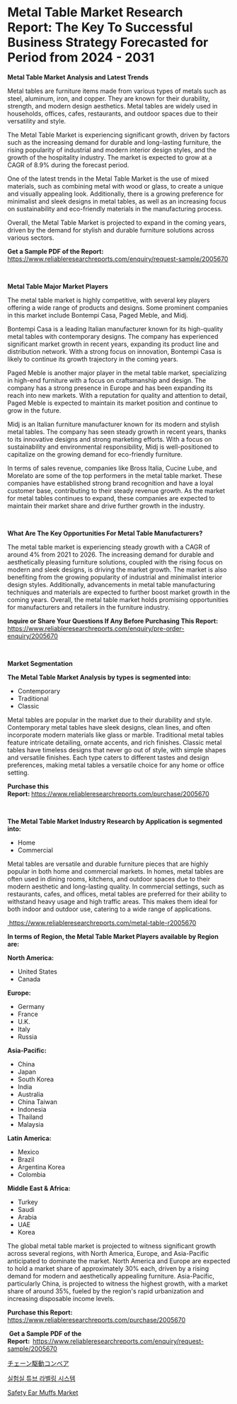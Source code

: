 <p><h1>Metal Table Market Research Report: The Key To Successful Business Strategy Forecasted for Period from 2024 - 2031</h1></p><p><strong>Metal Table Market Analysis and Latest Trends</strong></p>
<p><p>Metal tables are furniture items made from various types of metals such as steel, aluminum, iron, and copper. They are known for their durability, strength, and modern design aesthetics. Metal tables are widely used in households, offices, cafes, restaurants, and outdoor spaces due to their versatility and style.</p><p>The Metal Table Market is experiencing significant growth, driven by factors such as the increasing demand for durable and long-lasting furniture, the rising popularity of industrial and modern interior design styles, and the growth of the hospitality industry. The market is expected to grow at a CAGR of 8.9% during the forecast period.</p><p>One of the latest trends in the Metal Table Market is the use of mixed materials, such as combining metal with wood or glass, to create a unique and visually appealing look. Additionally, there is a growing preference for minimalist and sleek designs in metal tables, as well as an increasing focus on sustainability and eco-friendly materials in the manufacturing process.</p><p>Overall, the Metal Table Market is projected to expand in the coming years, driven by the demand for stylish and durable furniture solutions across various sectors.</p></p>
<p><strong>Get a Sample PDF of the Report:&nbsp;</strong> <a href="https://www.reliableresearchreports.com/enquiry/request-sample/2005670">https://www.reliableresearchreports.com/enquiry/request-sample/2005670</a></p>
<p>&nbsp;</p>
<p><strong>Metal Table Major Market Players</strong></p>
<p><p>The metal table market is highly competitive, with several key players offering a wide range of products and designs. Some prominent companies in this market include Bontempi Casa, Paged Meble, and Midj. </p><p>Bontempi Casa is a leading Italian manufacturer known for its high-quality metal tables with contemporary designs. The company has experienced significant market growth in recent years, expanding its product line and distribution network. With a strong focus on innovation, Bontempi Casa is likely to continue its growth trajectory in the coming years.</p><p>Paged Meble is another major player in the metal table market, specializing in high-end furniture with a focus on craftsmanship and design. The company has a strong presence in Europe and has been expanding its reach into new markets. With a reputation for quality and attention to detail, Paged Meble is expected to maintain its market position and continue to grow in the future.</p><p>Midj is an Italian furniture manufacturer known for its modern and stylish metal tables. The company has seen steady growth in recent years, thanks to its innovative designs and strong marketing efforts. With a focus on sustainability and environmental responsibility, Midj is well-positioned to capitalize on the growing demand for eco-friendly furniture.</p><p>In terms of sales revenue, companies like Bross Italia, Cucine Lube, and Morelato are some of the top performers in the metal table market. These companies have established strong brand recognition and have a loyal customer base, contributing to their steady revenue growth. As the market for metal tables continues to expand, these companies are expected to maintain their market share and drive further growth in the industry.</p></p>
<p>&nbsp;</p>
<p><strong>What Are The Key Opportunities For Metal Table Manufacturers?</strong></p>
<p><p>The metal table market is experiencing steady growth with a CAGR of around 4% from 2021 to 2026. The increasing demand for durable and aesthetically pleasing furniture solutions, coupled with the rising focus on modern and sleek designs, is driving the market growth. The market is also benefiting from the growing popularity of industrial and minimalist interior design styles. Additionally, advancements in metal table manufacturing techniques and materials are expected to further boost market growth in the coming years. Overall, the metal table market holds promising opportunities for manufacturers and retailers in the furniture industry.</p></p>
<p><strong>Inquire or Share Your Questions If Any Before Purchasing This Report:</strong> <a href="https://www.reliableresearchreports.com/enquiry/pre-order-enquiry/2005670">https://www.reliableresearchreports.com/enquiry/pre-order-enquiry/2005670</a></p>
<p>&nbsp;</p>
<p><strong>Market Segmentation</strong></p>
<p><strong>The Metal Table Market Analysis by types is segmented into:</strong></p>
<p><ul><li>Contemporary</li><li>Traditional</li><li>Classic</li></ul></p>
<p><p>Metal tables are popular in the market due to their durability and style. Contemporary metal tables have sleek designs, clean lines, and often incorporate modern materials like glass or marble. Traditional metal tables feature intricate detailing, ornate accents, and rich finishes. Classic metal tables have timeless designs that never go out of style, with simple shapes and versatile finishes. Each type caters to different tastes and design preferences, making metal tables a versatile choice for any home or office setting.</p></p>
<p><strong>Purchase this Report:&nbsp;</strong><a href="https://www.reliableresearchreports.com/purchase/2005670">https://www.reliableresearchreports.com/purchase/2005670</a></p>
<p>&nbsp;</p>
<p><strong>The Metal Table Market Industry Research by Application is segmented into:</strong></p>
<p><ul><li>Home</li><li>Commercial</li></ul></p>
<p><p>Metal tables are versatile and durable furniture pieces that are highly popular in both home and commercial markets. In homes, metal tables are often used in dining rooms, kitchens, and outdoor spaces due to their modern aesthetic and long-lasting quality. In commercial settings, such as restaurants, cafes, and offices, metal tables are preferred for their ability to withstand heavy usage and high traffic areas. This makes them ideal for both indoor and outdoor use, catering to a wide range of applications.</p></p>
<p><a href="https://www.reliableresearchreports.com/metal-table-r2005670">&nbsp;https://www.reliableresearchreports.com/metal-table-r2005670</a></p>
<p><strong>In terms of Region, the Metal Table Market Players available by Region are:</strong></p>
<p>
    <p> <strong> North America: </strong>
        <ul>
            <li>United States</li>
            <li>Canada</li>
        </ul>
        </p> 
    <p> <strong> Europe: </strong>
        <ul>
            <li>Germany</li>
            <li>France</li>
            <li>U.K.</li>
            <li>Italy</li>
            <li>Russia</li>
        </ul>
        </p> 
    <p> <strong> Asia-Pacific: </strong>
        <ul>
            <li>China</li>
            <li>Japan</li>
            <li>South Korea</li>
            <li>India</li>
            <li>Australia</li>
            <li>China Taiwan</li>
            <li>Indonesia</li>
            <li>Thailand</li>
            <li>Malaysia</li>
        </ul>
        </p> 
    <p> <strong> Latin America: </strong>
        <ul>
            <li>Mexico</li>
            <li>Brazil</li>
            <li>Argentina Korea</li>
            <li>Colombia</li>
        </ul>
        </p> 
    <p> <strong> Middle East & Africa: </strong>
        <ul>
            <li>Turkey</li>
            <li>Saudi</li>
            <li>Arabia</li>
            <li>UAE</li>
            <li>Korea</li>
        </ul>
    </p>
    </p>
<p><p>The global metal table market is projected to witness significant growth across several regions, with North America, Europe, and Asia-Pacific anticipated to dominate the market. North America and Europe are expected to hold a market share of approximately 30% each, driven by a rising demand for modern and aesthetically appealing furniture. Asia-Pacific, particularly China, is projected to witness the highest growth, with a market share of around 35%, fueled by the region's rapid urbanization and increasing disposable income levels.</p></p>
<p><strong>Purchase this Report: </strong><a href="https://www.reliableresearchreports.com/purchase/2005670">https://www.reliableresearchreports.com/purchase/2005670</a></p>
<p>&nbsp;<strong>Get a Sample PDF of the Report:&nbsp;&nbsp;</strong><a href="https://www.reliableresearchreports.com/enquiry/request-sample/2005670">https://www.reliableresearchreports.com/enquiry/request-sample/2005670</a></p>
<p><strong></strong></p>
<p><p><a href="https://medium.com/@wgloverbetty988/%E3%83%81%E3%82%A7%E3%83%BC%E3%83%B3%E9%A7%86%E5%8B%95%E3%82%B3%E3%83%B3%E3%83%99%E3%82%A2%E5%B8%82%E5%A0%B4%E3%81%AE%E3%83%88%E3%83%AC%E3%83%B3%E3%83%89%E3%81%A8%E5%88%86%E6%9E%90-%E5%B0%86%E6%9D%A5%E6%88%90%E9%95%B7%E3%81%AE%E6%A9%9F%E4%BC%9A%E3%81%A8%E8%AA%B2%E9%A1%8C-2024%E5%B9%B4-2031%E5%B9%B4-7c17d3381154">チェーン駆動コンベア</a></p><p><a href="https://medium.com/@achimcoteanu1/%EA%B8%80%EB%A1%9C%EB%B2%8C-%EC%8B%A4%ED%97%98%EC%8B%A4-%ED%8A%9C%EB%B8%8C-%EB%9D%BC%EB%B2%A8%EB%A7%81-%EC%8B%9C%EC%8A%A4%ED%85%9C-%EC%8B%9C%EC%9E%A5-%EC%A0%9C%ED%92%88-%EC%9C%A0%ED%98%95-%EC%9D%91%EC%9A%A9-%EB%B6%84%EC%95%BC-%EC%A7%80%EC%97%AD-%EB%B0%8F-%EA%B8%B0%EC%97%85%EB%B3%84-%EC%82%B0%EC%97%85-%EC%84%B8%EA%B7%B8%EB%A8%BC%ED%8A%B8-%EC%A0%84%EB%A7%9D-%EC%8B%9C%EC%9E%A5-%ED%8F%89%EA%B0%80-%EA%B2%BD%EC%9F%81-%EC%83%81%ED%99%A9-%ED%8A%B8%EB%A0%8C%EB%93%9C-%EB%B0%8F-%EC%A0%84%EB%A7%9D-2024-2031-15e96098588f">실험실 튜브 라벨링 시스템</a></p><p><a href="https://github.com/crlaem461/Market-Research-Report-List-1/blob/main/safety-ear-muffs-market.md">Safety Ear Muffs Market</a></p></p>